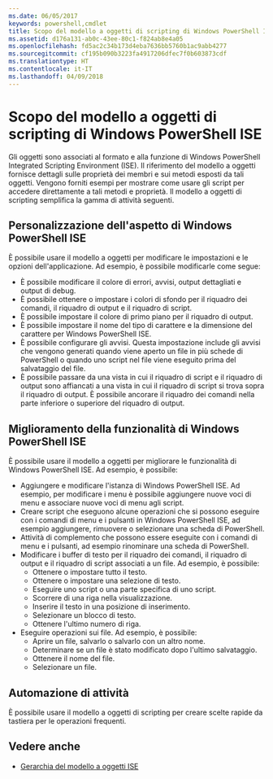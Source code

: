 ```yaml
---
ms.date: 06/05/2017
keywords: powershell,cmdlet
title: Scopo del modello a oggetti di scripting di Windows PowerShell ISE
ms.assetid: d176a131-ab0c-43ee-80c1-f824ab8e4a05
ms.openlocfilehash: fd5ac2c34b173d4eba7636bb5760b1ac9abb4277
ms.sourcegitcommit: cf195b090b3223fa4917206dfec7f0b603873cdf
ms.translationtype: HT
ms.contentlocale: it-IT
ms.lasthandoff: 04/09/2018
---
```

# <a name="purpose-of-the-windows-powershell-ise-scripting-object-model"></a>Scopo del modello a oggetti di scripting di Windows PowerShell ISE

Gli oggetti sono associati al formato e alla funzione di Windows PowerShell Integrated Scripting Environment (ISE). Il riferimento del modello a oggetti fornisce dettagli sulle proprietà dei membri e sui metodi esposti da tali oggetti. Vengono forniti esempi per mostrare come usare gli script per accedere direttamente a tali metodi e proprietà. Il modello a oggetti di scripting semplifica la gamma di attività seguenti.

## <a name="customizing-the-appearance-of-windows-powershell-ise"></a>Personalizzazione dell'aspetto di Windows PowerShell ISE

È possibile usare il modello a oggetti per modificare le impostazioni e le opzioni dell'applicazione. Ad esempio, è possibile modificarle come segue:

- È possibile modificare il colore di errori, avvisi, output dettagliati e output di debug.
- È possibile ottenere o impostare i colori di sfondo per il riquadro dei comandi, il riquadro di output e il riquadro di script.
- È possibile impostare il colore di primo piano per il riquadro di output.
- È possibile impostare il nome del tipo di carattere e la dimensione del carattere per Windows PowerShell ISE.
- È possibile configurare gli avvisi. Questa impostazione include gli avvisi che vengono generati quando viene aperto un file in più schede di PowerShell o quando uno script nel file viene eseguito prima del salvataggio del file.
- È possibile passare da una vista in cui il riquadro di script e il riquadro di output sono affiancati a una vista in cui il riquadro di script si trova sopra il riquadro di output. È possibile ancorare il riquadro dei comandi nella parte inferiore o superiore del riquadro di output.

## <a name="enhancing-the-functionality-of-windows-powershell-ise"></a>Miglioramento della funzionalità di Windows PowerShell ISE

È possibile usare il modello a oggetti per migliorare le funzionalità di Windows PowerShell ISE. Ad esempio, è possibile:

- Aggiungere e modificare l'istanza di Windows PowerShell ISE. Ad esempio, per modificare i menu è possibile aggiungere nuove voci di menu e associare nuove voci di menu agli script.
- Creare script che eseguono alcune operazioni che si possono eseguire con i comandi di menu e i pulsanti in Windows PowerShell ISE, ad esempio aggiungere, rimuovere o selezionare una scheda di PowerShell.
- Attività di complemento che possono essere eseguite con i comandi di menu e i pulsanti, ad esempio rinominare una scheda di PowerShell.
- Modificare i buffer di testo per il riquadro dei comandi, il riquadro di output e il riquadro di script associati a un file. Ad esempio, è possibile:
  - Ottenere o impostare tutto il testo.
  - Ottenere o impostare una selezione di testo.
  - Eseguire uno script o una parte specifica di uno script.
  - Scorrere di una riga nella visualizzazione.
  - Inserire il testo in una posizione di inserimento.
  - Selezionare un blocco di testo.
  - Ottenere l'ultimo numero di riga.
- Eseguire operazioni sui file. Ad esempio, è possibile:
  - Aprire un file, salvarlo o salvarlo con un altro nome.
  - Determinare se un file è stato modificato dopo l'ultimo salvataggio.
  - Ottenere il nome del file.
  - Selezionare un file.

## <a name="automating-tasks"></a>Automazione di attività

È possibile usare il modello a oggetti di scripting per creare scelte rapide da tastiera per le operazioni frequenti.

## <a name="see-also"></a>Vedere anche

- [Gerarchia del modello a oggetti ISE](The-ISE-Object-Model-Hierarchy.md)